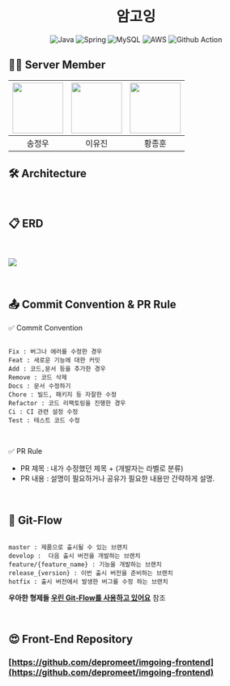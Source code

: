 # <div align="center"> 암고잉 </center>
 
<div align="center"> <img alt="Java" src="https://img.shields.io/badge/java-%23ED8B00.svg?&style=for-the-badge&logo=java&logoColor=white"/> <img alt="Spring" src="https://img.shields.io/badge/spring%20-%236DB33F.svg?&style=for-the-badge&logo=spring&logoColor=white"/> <img alt="MySQL" src="https://img.shields.io/badge/mysql-%2300f.svg?style=for-the-badge&logo=mysql&logoColor=white"/> <img alt="AWS" src="https://img.shields.io/badge/AWS-%23FF9900.svg?style=for-the-badge&logo=amazon-aws&logoColor=white"/> <img alt="Github Action" src="https://img.shields.io/badge/githubactions-%232671E5.svg?style=for-the-badge&logo=githubactions&logoColor=white"/>
 
  </div>

## 🧑‍💻 Server Member
<div align="center">

| [<img src="https://avatars.githubusercontent.com/u/37579681?v=4" width="100">](https://github.com/bluayer) | [<img src="https://avatars.githubusercontent.com/u/53362054?v=4" width="100">](https://github.com/ujin2021) | [<img src="https://avatars.githubusercontent.com/ybell1028" width="100">](https://github.com/ybell1028) |
 :-------------------------------------: | :-------------------------------------: | :-------------------------------------: |
| 송정우 | 이유진 | 황종훈 |
 
</div>

## 🛠 Architecture

<br>

## 📋 ERD
<br>

[<img src="https://user-images.githubusercontent.com/54519245/138887787-f20b2d0d-cd79-4b0f-9161-29ffdae3d696.PNG">](https://www.erdcloud.com/d/o9zDCf7gBw4t6MMh8)

 
<br>


## 📤 Commit Convention & PR Rule


✅  Commit Convention

```

Fix : 버그나 에러를 수정한 경우
Feat : 새로운 기능에 대한 커밋
Add : 코드,문서 등을 추가한 경우
Remove : 코드 삭제
Docs : 문서 수정하기
Chore : 빌드, 패키지 등 자잘한 수정
Refactor : 코드 리팩토링을 진행한 경우
Ci : CI 관련 설정 수정
Test : 테스트 코드 수정

```
<br>

✅  PR Rule
- PR 제목 : 내가 수정했던 제목 + (개발자는 라벨로 분류) <br>
- PR 내용 : 설명이 필요하거나 공유가 필요한 내용만 간략하게 설명.

<br>

## 🔀 Git-Flow
```

master : 제품으로 출시될 수 있는 브랜치
develop :  다음 출시 버전을 개발하는 브랜치
feature/{feature_name} : 기능을 개발하는 브랜치
release_{version} : 이번 출시 버전을 준비하는 브랜치
hotfix : 출시 버전에서 발생한 버그를 수정 하는 브랜치

```

**우아한 형제들 [우린 Git-Flow를 사용하고 있어요](https://woowabros.github.io/experience/2017/10/30/baemin-mobile-git-branch-strategy.html)** 참조

<br>

## 😍 Front-End Repository

### [https://github.com/depromeet/imgoing-frontend](https://github.com/depromeet/imgoing-frontend)